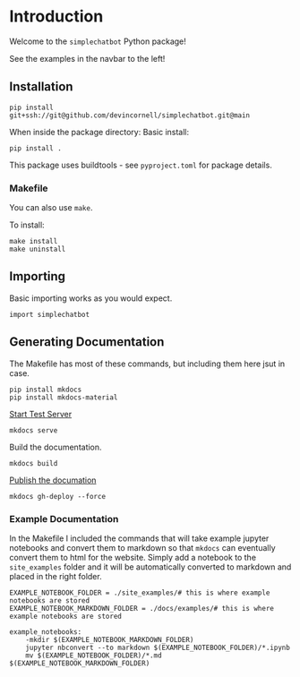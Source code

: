 # Introduction

Welcome to the `simplechatbot` Python package!

See the examples in the navbar to the left!

## Installation

```
pip install git+ssh://git@github.com/devincornell/simplechatbot.git@main
```

When inside the package directory: Basic install: 

```pip install .```

This package uses buildtools - see `pyproject.toml` for package details.

### Makefile

You can also use `make`.

To install: 

```
make install
make uninstall
```

## Importing

Basic importing works as you would expect.

```import simplechatbot```


## Generating Documentation

The Makefile has most of these commands, but including them here jsut in case.

```
pip install mkdocs
pip install mkdocs-material
```

[Start Test Server](https://squidfunk.github.io/mkdocs-material/creating-your-site/)

```
mkdocs serve
```

Build the documentation.

```
mkdocs build
```

[Publish the documation](https://squidfunk.github.io/mkdocs-material/publishing-your-site/)

```
mkdocs gh-deploy --force
```

### Example Documentation

In the Makefile I included the commands that will take example jupyter notebooks and convert them to markdown so that `mkdocs` can eventually convert them to html for the website. Simply add a notebook to the `site_examples` folder and it will be automatically converted to markdown and placed in the right folder.

```
EXAMPLE_NOTEBOOK_FOLDER = ./site_examples/# this is where example notebooks are stored
EXAMPLE_NOTEBOOK_MARKDOWN_FOLDER = ./docs/examples/# this is where example notebooks are stored

example_notebooks:
	-mkdir $(EXAMPLE_NOTEBOOK_MARKDOWN_FOLDER)
	jupyter nbconvert --to markdown $(EXAMPLE_NOTEBOOK_FOLDER)/*.ipynb
	mv $(EXAMPLE_NOTEBOOK_FOLDER)/*.md $(EXAMPLE_NOTEBOOK_MARKDOWN_FOLDER)
```
